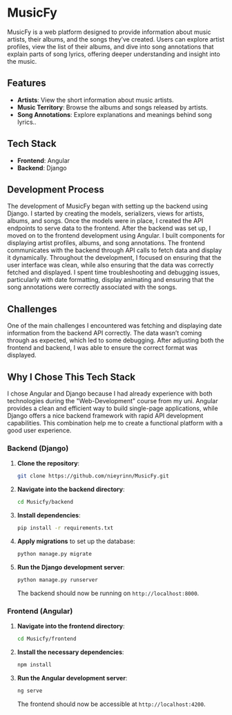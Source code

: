 # MusicFy

MusicFy is a web platform designed to provide information about music artists, their albums, and the songs they’ve created. Users can explore artist profiles, view the list of their albums, and dive into song annotations that explain parts of song lyrics, offering deeper understanding and insight into the music.

## Features
- **Artists**: View the short information about music artists.
- **Music Territory**: Browse the albums and songs released by artists.
- **Song Annotations**: Explore explanations and meanings behind song lyrics..

## Tech Stack
- **Frontend**: Angular
- **Backend**: Django

## Development Process
The development of MusicFy began with setting up the backend using Django. I started by creating the models, serializers, views for artists, albums, and songs. Once the models were in place, I created the API endpoints to serve data to the frontend.
After the backend was set up, I moved on to the frontend development using Angular. I built components for displaying artist profiles, albums, and song annotations. The frontend communicates with the backend through API calls to fetch data and display it dynamically. Throughout the development, I focused on ensuring that the user interface was clean, while also ensuring that the data was correctly fetched and displayed. I spent time troubleshooting and debugging issues, particularly with date formatting, display animating and ensuring that the song annotations were correctly associated with the songs.

## Challenges
One of the main challenges I encountered was fetching and displaying date information from the backend API correctly. The data wasn’t coming through as expected, which led to some debugging. After adjusting both the frontend and backend, I was able to ensure the correct format was displayed.

## Why I Chose This Tech Stack
I chose Angular and Django because I had already experience with both technologies during the "Web-Development" course from my uni. Angular provides a clean and efficient way to build single-page applications, while Django offers a nice backend framework with rapid API development capabilities. This combination help me to create a functional platform with a good user experience.

### Backend (Django)
1. **Clone the repository**:
   ```bash
   git clone https://github.com/nieyrinn/MusicFy.git
   ```
2. **Navigate into the backend directory**:
   ```bash
   cd Musicfy/backend
   ```
3. **Install dependencies**:
   ```bash
   pip install -r requirements.txt
   ```
4. **Apply migrations** to set up the database:
   ```bash
   python manage.py migrate
   ```
5. **Run the Django development server**:
   ```bash
   python manage.py runserver
   ```
   The backend should now be running on `http://localhost:8000`.

### Frontend (Angular)
1. **Navigate into the frontend directory**:
   ```bash
   cd Musicfy/frontend
   ```
2. **Install the necessary dependencies**:
   ```bash
   npm install
   ```
3. **Run the Angular development server**:
   ```bash
   ng serve
   ```
   The frontend should now be accessible at `http://localhost:4200`.
